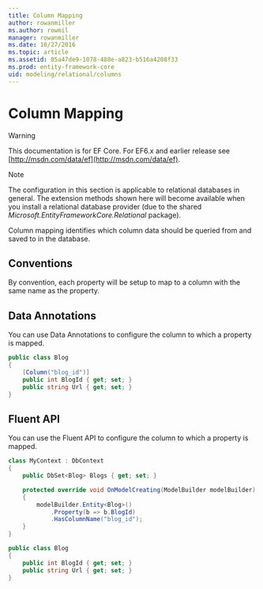 ```yaml
---
title: Column Mapping
author: rowanmiller
ms.author: rowmil
manager: rowanmiller
ms.date: 10/27/2016
ms.topic: article
ms.assetid: 05a47de9-1078-488e-a823-b516a4208f33
ms.prod: entity-framework-core
uid: modeling/relational/columns
---
```

# Column Mapping

> [!WARNING]
> This documentation is for EF Core. For EF6.x and earlier release see [http://msdn.com/data/ef](http://msdn.com/data/ef).

> [!NOTE]
> The configuration in this section is applicable to relational databases in general. The extension methods shown here will become available when you install a relational database provider (due to the shared *Microsoft.EntityFrameworkCore.Relational* package).

Column mapping identifies which column data should be queried from and saved to in the database.

## Conventions

By convention, each property will be setup to map to a column with the same name as the property.

## Data Annotations

You can use Data Annotations to configure the column to which a property is mapped.

<!-- [!code-csharp[Main](samples/relational/Modeling/DataAnnotations/Samples/Relational/Column.cs?highlight=3)] -->
````csharp
public class Blog
{
    [Column("blog_id")]
    public int BlogId { get; set; }
    public string Url { get; set; }
}
````

## Fluent API

You can use the Fluent API to configure the column to which a property is mapped.

<!-- [!code-csharp[Main](samples/relational/Modeling/FluentAPI/Samples/Relational/Column.cs?highlight=7,8,9)] -->
````csharp
class MyContext : DbContext
{
    public DbSet<Blog> Blogs { get; set; }

    protected override void OnModelCreating(ModelBuilder modelBuilder)
    {
        modelBuilder.Entity<Blog>()
            .Property(b => b.BlogId)
            .HasColumnName("blog_id");
    }
}

public class Blog
{
    public int BlogId { get; set; }
    public string Url { get; set; }
}
````
